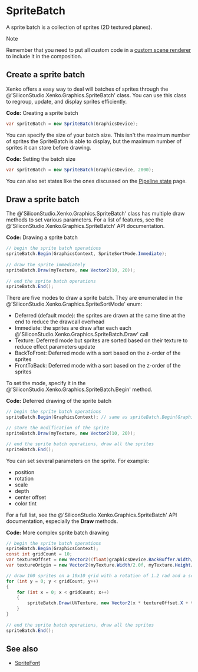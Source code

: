 # SpriteBatch

A sprite batch is a collection of sprites (2D textured planes).

>[!Note]
>Remember that you need to put all custom code in a [custom scene renderer](../graphics-compositor/custom-scene-renderers.md) to include it in the composition.

## Create a sprite batch

Xenko offers a easy way to deal will batches of sprites through the @'SiliconStudio.Xenko.Graphics.SpriteBatch' class. You can use this class to regroup, update, and display sprites efficiently.

**Code:** Creating a sprite batch

```cs
var spriteBatch = new SpriteBatch(GraphicsDevice);
```

You can specify the size of your batch size. This isn't the maximum number of sprites the SpriteBatch is able to display, but the maximum number of sprites it can store before drawing.

**Code:** Setting the batch size

```cs
var spriteBatch = new SpriteBatch(GraphicsDevice, 2000);
```

You can also set states like the ones discussed on the [Pipeline state](pipeline-state.md) page.

## Draw a sprite batch

The @'SiliconStudio.Xenko.Graphics.SpriteBatch' class has multiple draw methods to set various parameters. For a list of features, see the @'SiliconStudio.Xenko.Graphics.SpriteBatch' API documentation.

**Code:** Drawing a sprite batch

```cs
// begin the sprite batch operations
spriteBatch.Begin(GraphicsContext, SpriteSortMode.Immediate);
 
// draw the sprite immediately
spriteBatch.Draw(myTexture, new Vector2(10, 20));
 
// end the sprite batch operations
spriteBatch.End();
```

There are five modes to draw a sprite batch. They are enumerated in the @'SiliconStudio.Xenko.Graphics.SpriteSortMode' enum:

- Deferred (default mode): the sprites are drawn at the same time at the end to reduce the drawcall overhead
- Immediate: the sprites are draw after each each @'SiliconStudio.Xenko.Graphics.SpriteBatch.Draw' call
- Texture: Deferred mode but sprites are sorted based on their texture to reduce effect parameters update
- BackToFront: Deferred mode with a sort based on the z-order of the sprites
- FrontToBack: Deferred mode with a sort based on the z-order of the sprites

To set the mode, specify it in the @'SiliconStudio.Xenko.Graphics.SpriteBatch.Begin' method.

**Code:** Deferred drawing of the sprite batch

```cs
// begin the sprite batch operations
spriteBatch.Begin(GraphicsContext); // same as spriteBatch.Begin(GraphicsContext, SpriteSortMode.Deferred);

// store the modification of the sprite
spriteBatch.Draw(myTexture, new Vector2(10, 20));

// end the sprite batch operations, draw all the sprites
spriteBatch.End();
```

You can set several parameters on the sprite. For example:

- position
- rotation
- scale
- depth
- center offset
- color tint

For a full list, see the @'SiliconStudio.Xenko.Graphics.SpriteBatch' API documentation, especially the **Draw** methods.

**Code:** More complex sprite batch drawing

```cs
// begin the sprite batch operations
spriteBatch.Begin(GraphicsContext);
const int gridCount = 10;
var textureOffset = new Vector2((float)graphicsDevice.BackBuffer.Width/gridCount, (float)graphicsDevice.BackBuffer.Height/gridCount);
var textureOrigin = new Vector2(myTexture.Width/2.0f, myTexture.Height/2.0f);

// draw 100 sprites on a 10x10 grid with a rotation of 1.2 rad and a scale of 0.5 for each of them
for (int y = 0; y < gridCount; y++)
{
    for (int x = 0; x < gridCount; x++)
    {
        spriteBatch.Draw(UVTexture, new Vector2(x * textureOffset.X + textureOffset.X / 2.0f, y * textureOffset.Y + textureOffset.Y / 2.0f), Color.White, 1.2f, textureOrigin, 0.5f);
    }
}
 
// end the sprite batch operations, draw all the sprites
spriteBatch.End();
```

## See also

* [SpriteFont](spritefont.md)